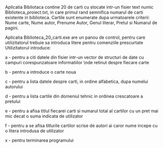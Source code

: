 Aplicatia Bibliotaca contine 20 de carti cu stocate intr-un fisier text numic Biblioteca_proiect.txt, in care primul rand semnifica numarul de carti existente in biblioteca.
Cartile sunt enumerate dupa urmatoarele criterii: Nume carte, Nume autor, Prenume Autor, Genul literar, Pretul si Numarul de pagini.

Aplicatia Biblioteca_20_carti.exe are un panou de control, pentru care utilizitatorul trebuie sa introduca litere pentru comenziile prescurtate
Utilizitatorul introduce:

a - pentru a citi datele din fisier intr-un vector de structuri de date cu campuri
corespunzatoare informatiilor \nde retinut despre fiecare carte

b - pentru a introduce o carte noua

c - pentru a lista datele despre carti, in ordine alfabetica, dupa numelui autorului

d - pentru a lista cartile din domeniul tehnic in ordinea crescatoare a pretului

e - pentru a afisa titlul fiecarei carti si numarul total al cartilor cu un pret 
mai mic decat o suma indicata de utilizator

f - pentru a se afisa titlurile cartilor scrise de autori ai caror nume incepe cu
o litera introdusa de utilizator

x - pentru terminarea programului

